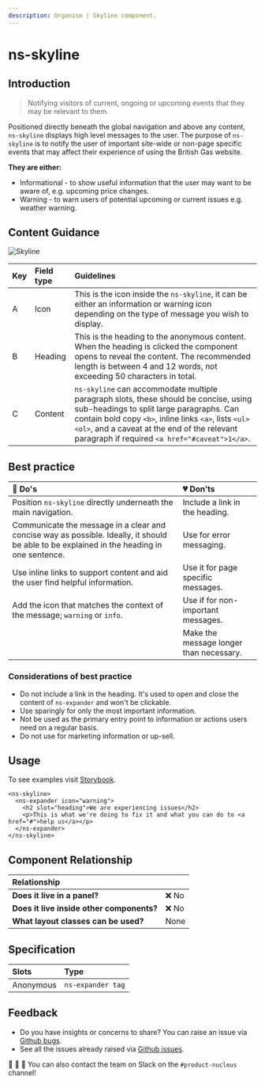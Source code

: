 ```yaml
---
description: Organism | Skyline component.
---
```


# ns-skyline

## Introduction

> Notifying visitors of current, ongoing or upcoming events that they may be relevant to them.

Positioned directly beneath the global navigation and above any content, `ns-skyline` displays high level messages to the user.  The purpose of `ns-skyline` is to notify the user of important site-wide or non-page specific events that may affect their experience of using the British Gas website.

<b>They are either:</b>

* Informational - to show useful information that the user may want to be aware of, e.g. upcoming price changes.
* Warning - to warn users of potential upcoming or current issues e.g. weather warning.

## Content Guidance

![Skyline](https://user-images.githubusercontent.com/45626534/75039520-c556d180-54b0-11ea-9c34-a3bdd6f35751.png)

| Key | Field type | Guidelines |
| :--- | :--- | :--- |
| A | Icon | This is the icon inside the `ns-skyline`, it can be either an information or warning icon depending on the type of message you wish to display. |
| B | Heading | This is the heading to the anonymous content. When the heading is clicked the component opens to reveal the content. The recommended length is between 4 and 12 words, not exceeding 50 characters in total. |
| C | Content | `ns-skyline` can accommodate multiple paragraph slots, these should be concise, using sub-headings to split large paragraphs. Can contain bold copy `<b>`, inline links `<a>`, lists `<ul>` `<ol>`, and a caveat at the end of the relevant paragraph if required `<a href="#caveat">1</a>`.|

## Best practice

| 💚 Do's | 💔 Don'ts |
| :--- | :--- |
| Position `ns-skyline` directly underneath the main navigation. | Include a link in the heading. |
| Communicate the message in a clear and concise way as possible. Ideally, it should be able to be explained in the heading in one sentence. | Use for error messaging. |
| Use inline links to support content and aid the user find helpful information. | Use it for page specific messages. |
| Add the icon that matches the context of the message; `warning` or `info`. | Use if for non-important messages. |
|  | Make the message longer than necessary. |

### Considerations of best practice

* Do not include a link in the heading. It's used to open and close the content of `ns-expander` and won't be clickable.
* Use sparingly for only the most important information.
* Not be used as the primary entry point to information or actions users need on a regular basis.
* Do not use for marketing information or up-sell.

## Usage

To see examples visit [Storybook](https://britishgas.co.uk/nucleus/demo/index.html?path=/story/ns-skyline--singular).

```markup
<ns-skyline>
  <ns-expander icon="warning">
    <h2 slot="heading">We are experiencing issues</h2>
    <p>This is what we're doing to fix it and what you can do to <a href="#">help us</a></p>
  </ns-expander>
</ns-skyline>
```

## Component Relationship

|  **Relationship**  |  |
| :--- | :--- |
| **Does it live in a panel?** | ❌ No |
| **Does it live inside other components?** |  ❌ No |
| **What layout classes can be used?**  | None |

## Specification

| Slots | Type |
| :--- | :--- |
| Anonymous | `ns-expander tag` |

## Feedback

* Do you have insights or concerns to share? You can raise an issue via [Github bugs](https://github.com/ConnectedHomes/nucleus/issues/new?assignees=&labels=Bug&template=a--bug-report.md&title=[bug]%20[ns-skyline]).
* See all the issues already raised via [Github issues](https://github.com/connectedHomes/nucleus/issues?utf8=%E2%9C%93&q=is%3Aopen+is%3Aissue+label%3ABug+[ns-skyline]).

💩 🎉 🦄 You can also contact the team on Slack on the `#product-nucleus` channel!
